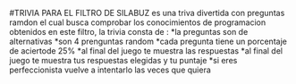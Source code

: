 #TRIVIA  PARA EL FILTRO DE SILABUZ
es una triva divertida con preguntas ramdon el cual busca comprobar los conocimientos de programacion obtenidos en este filtro, la trivia consta de :
*la preguntas son de alternativas
*son 4 prenguntas random
*cada pregunta tiene un porcentaje de aciertode 25%
*al final del juego te muestra las respuestas
*al final del juego te muestra tus respuestas elegidas y tu puntaje
*si eres perfeccionista vuelve a intentarlo las veces que quiera

